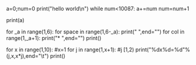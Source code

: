 a=0;num=0
print("hello world\n")
while num<10087:
    a+=num
    num=num+1

print(a)

for _a in range(1,6):
    for space in range(1,6-_a):
        print(" ",end="")
    for col in range(1,_a+1):
        print("* ",end="")
    print()


for x in range(1,10):  #x=1
    for j in range(1,x+1): #j [1,2)
        print("%dx%d=%d"%(j,x,x*j),end="\t")
    print()
